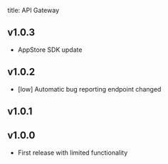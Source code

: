 title: API Gateway

## v1.0.3
- AppStore SDK update

## v1.0.2

- [low] Automatic bug reporting endpoint changed

## v1.0.1

## v1.0.0

- First release with limited functionality